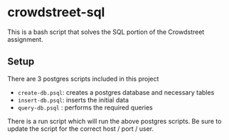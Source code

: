 # crowdstreet-sql

This is a bash script that solves the SQL portion of the Crowdstreet assignment.

## Setup

There are 3 postgres scripts included in this project
 - `create-db.psql`: creates a postgres database and necessary tables
 - `insert-db.psql`: inserts the initial data
 - `query-db.psql` : performs the required queries
 
 There is a run script which will run the above postgres scripts.
 Be sure to update the script for the correct host / port / user.
 